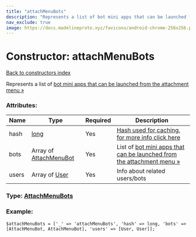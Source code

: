 ```yaml
---
title: "attachMenuBots"
description: "Represents a list of bot mini apps that can be launched from the attachment menu »"
nav_exclude: true
image: https://docs.madelineproto.xyz/favicons/android-chrome-256x256.png
---
```

# Constructor: attachMenuBots  
[Back to constructors index](/API_docs/constructors/index.html)



Represents a list of [bot mini apps that can be launched from the attachment menu »](https://core.telegram.org/api/bots/attach)

### Attributes:

| Name     |    Type       | Required | Description |
|----------|---------------|----------|-------------|
|hash|[long](/API_docs/types/long.html) | Yes|[Hash used for caching, for more info click here](https://core.telegram.org/api/offsets#hash-generation)|
|bots|Array of [AttachMenuBot](/API_docs/types/AttachMenuBot.html) | Yes|List of [bot mini apps that can be launched from the attachment menu »](https://core.telegram.org/api/bots/attach)|
|users|Array of [User](/API_docs/types/User.html) | Yes|Info about related users/bots|



### Type: [AttachMenuBots](/API_docs/types/AttachMenuBots.html)


### Example:

```
$attachMenuBots = ['_' => 'attachMenuBots', 'hash' => long, 'bots' => [AttachMenuBot, AttachMenuBot], 'users' => [User, User]];
```  
